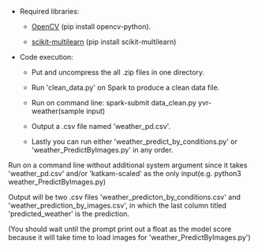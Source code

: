 - Required libraries:

  - [OpenCV](https://opencv.org/releases.html) (pip install opencv-python).

  - [scikit-multilearn](https://github.com/scikit-multilearn/scikit-multilearn) (pip install scikit-multilearn)

- Code execution:

  - Put and uncompress the all .zip files in one directory.

  - Run 'clean_data.py' on Spark to produce a clean data file. 

  - Run on command line: spark-submit data_clean.py yvr-weather(sample input)

  - Output a .csv file named 'weather_pd.csv'.

  - Lastly you can run either 'weather_predict_by_conditions.py' or 'weather_PredictByImages.py' in any order.
  
Run on a command line without additional system argument since it takes 'weather_pd.csv' and/or 'katkam-scaled' as the only input(e.g. python3 weather_PredictByImages.py)

Output will be two .csv files 'weather_predicton_by_conditions.csv' and 'weather_prediction_by_images.csv', in which the last column titled 'predicted_weather' is the prediction.

(You should wait until the prompt print out a float as the model score because it will take time to load images for 'weather_PredictByImages.py')
